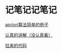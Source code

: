 # 记笔记记笔记


[apriori算法简单的例子](http://www.cnblogs.com/doctorzeng/archive/2015/07/24/4673952.html)

[认真的讲解（没认真看）](http://www.cnblogs.com/qwertWZ/p/4510857.html)

[拉来的代码](https://github.com/youthpasses/apriori)



